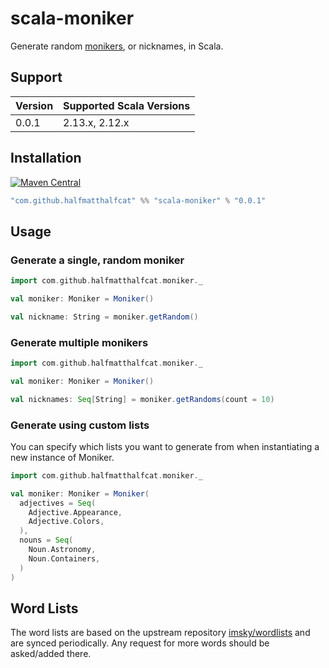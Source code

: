 # scala-moniker

Generate random [monikers](https://www.merriam-webster.com/dictionary/moniker), or nicknames, in Scala.

## Support

|Version|Supported Scala Versions|
|---|---|
|0.0.1|2.13.x, 2.12.x|

## Installation

[![Maven Central](https://maven-badges.herokuapp.com/maven-central/com.github.halfmatthalfcat/scala-moniker/badge.svg)](https://maven-badges.herokuapp.com/maven-central/com.github.halfmatthalfcat/scala-moniker)

```scala
"com.github.halfmatthalfcat" %% "scala-moniker" % "0.0.1"
```

## Usage

### Generate a single, random moniker

```scala
import com.github.halfmatthalfcat.moniker._

val moniker: Moniker = Moniker()

val nickname: String = moniker.getRandom()
```

### Generate multiple monikers

```scala
import com.github.halfmatthalfcat.moniker._

val moniker: Moniker = Moniker()

val nicknames: Seq[String] = moniker.getRandoms(count = 10)
```

### Generate using custom lists

You can specify which lists you want to generate from when instantiating
a new instance of Moniker.

```scala
import com.github.halfmatthalfcat.moniker._

val moniker: Moniker = Moniker(
  adjectives = Seq(
    Adjective.Appearance,
    Adjective.Colors,
  ),
  nouns = Seq(
    Noun.Astronomy,
    Noun.Containers,
  ) 
)
```

## Word Lists

The word lists are based on the upstream repository [imsky/wordlists](https://github.com/imsky/wordlists) and are synced
periodically. Any request for more words should be asked/added there.